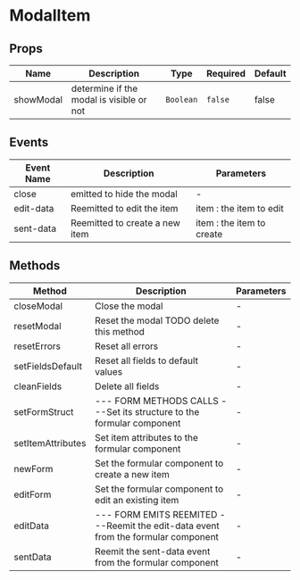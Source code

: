 # ModalItem

## Props

<!-- @vuese:ModalItem:props:start -->
|Name|Description|Type|Required|Default|
|---|---|---|---|---|
|showModal|determine if the modal is visible or not|`Boolean`|`false`|false|

<!-- @vuese:ModalItem:props:end -->


## Events

<!-- @vuese:ModalItem:events:start -->
|Event Name|Description|Parameters|
|---|---|---|
|close|emitted to hide the modal|-|
|edit-data|Reemitted to edit the item| item : the item to edit|
|sent-data|Reemitted to create a new item| item : the item to create|

<!-- @vuese:ModalItem:events:end -->


## Methods

<!-- @vuese:ModalItem:methods:start -->
|Method|Description|Parameters|
|---|---|---|
|closeModal|Close the modal|-|
|resetModal|Reset the modal TODO delete this method|-|
|resetErrors|Reset all errors|-|
|setFieldsDefault|Reset all fields to default values|-|
|cleanFields|Delete all fields|-|
|setFormStruct|--- FORM METHODS CALLS ---Set its structure to the formular component|-|
|setItemAttributes|Set item attributes to the formular component|-|
|newForm|Set the formular component to create a new item|-|
|editForm|Set the formular component to edit an existing item|-|
|editData|--- FORM EMITS REEMITED ---Reemit the edit-data event from the formular component|-|
|sentData|Reemit the sent-data event from the formular component|-|

<!-- @vuese:ModalItem:methods:end -->



